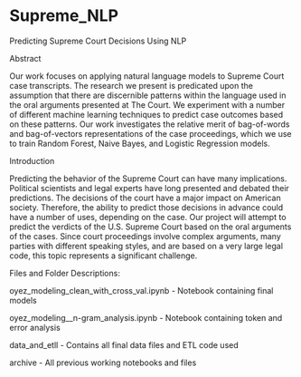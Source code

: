 # Supreme_NLP
Predicting Supreme Court Decisions Using NLP

Abstract

Our work focuses on applying natural language models to Supreme Court case transcripts. The research we present is predicated upon the assumption that there are discernible patterns within the language used in the oral arguments presented at The Court. We experiment with a number of different machine learning techniques to predict case outcomes based on these patterns. Our work investigates the relative merit of bag-of-words and bag-of-vectors representations of the case proceedings, which we use to train Random Forest, Naive Bayes, and Logistic Regression models. 

Introduction

Predicting the behavior of the Supreme Court can have many implications. Political scientists and legal experts have long presented and debated their predictions. The decisions of the court have a major impact on American society. Therefore, the ability to predict those decisions in advance could have a number of uses, depending on the case. Our project will attempt to predict the verdicts of the U.S. Supreme Court based on the oral arguments of the cases. Since court proceedings involve complex arguments, many parties with different speaking styles, and are based on a very large legal code, this topic represents a significant challenge.


Files and Folder Descriptions:

oyez_modeling_clean_with_cross_val.ipynb - Notebook containing final models

oyez_modeling__n-gram_analysis.ipynb - Notebook containing token and error analysis

data_and_etll - Contains all final data files and ETL code used

archive - All previous working notebooks and files


